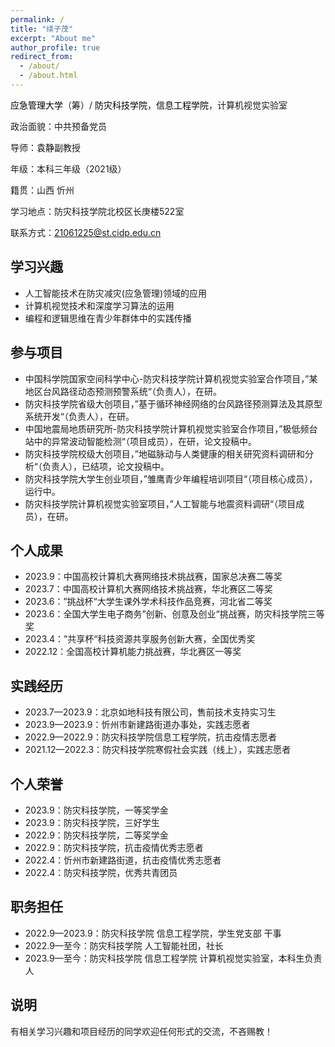 ```yaml
---
permalink: /
title: "续子茂"
excerpt: "About me"
author_profile: true
redirect_from: 
  - /about/
  - /about.html
---
```

<a href="https://www.ncist.edu.cn/Home/" style="text-decoration:none; color:black;">应急管理大学</a>（筹）/ <a href="https://www.cidp.edu.cn/" style="text-decoration:none; color:black;">防灾科技学院</a>，<a href="https://ie.cidp.edu.cn/index.jsp" style="text-decoration:none; color:black;">信息工程学院</a>，计算机视觉实验室

政治面貌：中共预备党员

导师：<a href="https://baike.baidu.com/item/%E8%A2%81%E9%9D%99/63116510?fr=ge_ala" style="text-decoration:none; color:black;">袁静</a>副教授

年级：本科三年级（2021级）

籍贯：山西 忻州

学习地点：防灾科技学院北校区长庚楼522室

联系方式：21061225@st.cidp.edu.cn



## 学习兴趣

* 人工智能技术在防灾减灾(应急管理)领域的应用
* 计算机视觉技术和深度学习算法的运用
* 编程和逻辑思维在青少年群体中的实践传播



## 参与项目

- 中国科学院国家空间科学中心-防灾科技学院计算机视觉实验室合作项目，”某地区台风路径动态预测预警系统“（负责人），在研。
- 防灾科技学院省级大创项目，”基于循环神经网络的台风路径预测算法及其原型系统开发“（负责人），在研。
- 中国地震局地质研究所-防灾科技学院计算机视觉实验室合作项目，”极低频台站中的异常波动智能检测“（项目成员），在研，论文投稿中。
- 防灾科技学院校级大创项目，”地磁脉动与人类健康的相关研究资料调研和分析“（负责人），已结项，论文投稿中。
- 防灾科技学院大学生创业项目，”雏鹰青少年编程培训项目“（项目核心成员），运行中。
- 防灾科技学院计算机视觉实验室项目，”人工智能与地震资料调研“（项目成员），在研。



## 个人成果

- 2023.9：中国高校计算机大赛网络技术挑战赛，国家总决赛二等奖
- 2023.7：中国高校计算机大赛网络技术挑战赛，华北赛区二等奖
- 2023.6：”挑战杯“大学生课外学术科技作品竞赛，河北省二等奖
- 2023.6：全国大学生电子商务”创新、创意及创业“挑战赛，防灾科技学院三等奖
- 2023.4：”共享杯“科技资源共享服务创新大赛，全国优秀奖
- 2022.12：全国高校计算机能力挑战赛，华北赛区一等奖



## 实践经历

- 2023.7—2023.9：北京如地科技有限公司，售前技术支持实习生
- 2023.9—2023.9：忻州市新建路街道办事处，实践志愿者
- 2022.9—2022.9：防灾科技学院信息工程学院，抗击疫情志愿者
- 2021.12—2022.3：防灾科技学院寒假社会实践（线上），实践志愿者



## 个人荣誉

- 2023.9：防灾科技学院，一等奖学金
- 2023.9：防灾科技学院，三好学生
- 2022.9：防灾科技学院，二等奖学金
- 2022.9：防灾科技学院，抗击疫情优秀志愿者
- 2022.4：忻州市新建路街道，抗击疫情优秀志愿者
- 2022.4：防灾科技学院，优秀共青团员



## 职务担任

- 2022.9—2023.9：防灾科技学院 信息工程学院，学生党支部 干事
- 2022.9—至今：防灾科技学院 人工智能社团，社长
- 2023.9—至今：防灾科技学院 信息工程学院 计算机视觉实验室，本科生负责人



## 说明

有相关学习兴趣和项目经历的同学欢迎任何形式的交流，不吝赐教！







